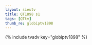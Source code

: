 ```yaml
--- 
layout: sieutv
title: QT1898 s1
tags: [QTtv]
thumb_re: globiptv1898
---
```

{% include tvadv key="globiptv1898" %} 

